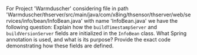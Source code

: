 For Project 'Warmduscher' considering file in path 'Warmduscher/thserver/src/main/java/com/x8ing/thsensor/thserver/web/services/info/bean/InfoBean.java' with name 'InfoBean.java' we have the following question: 
Explain how the `buildTimestampServer` and `buildVersionServer` fields are initialized in the `InfoBean` class. What Spring annotation is used, and what is its purpose? Provide the exact code demonstrating how these fields are defined.